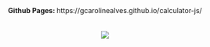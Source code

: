 <div align="center"><strong>Github Pages: </strong>https://gcarolinealves.github.io/calculator-js/</div><br><br>
<div align="center"><img src="https://user-images.githubusercontent.com/25299664/148254994-cfafc036-c272-4125-aad3-1aac4ca1cd62.png"/></div>

